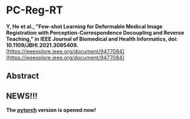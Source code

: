 # PC-Reg-RT


**Y, He et al., "Few-shot Learning for Deformable Medical Image Registration with Perception-Correspondence Decoupling and Reverse Teaching," in IEEE Journal of Biomedical and Health Informatics, doi: 10.1109/JBHI.2021.3095409.** [https://ieeexplore.ieee.org/document/9477084](https://ieeexplore.ieee.org/document/9477084)

## Abstract


## NEWS!!!

**The [pytorch](https://github.com/YutingHe-list/PC-Reg-RT/tree/main/pytorch) version is opened now!**
